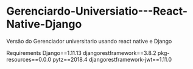 ﻿# Gerenciardo-Universiatio---React-Native-Django
Versão do Gerenciador universitario usando react native e Django

Requirements
Django==1.11.13
djangorestframework==3.8.2
pkg-resources==0.0.0
pytz==2018.4
djangorestframework-jwt==1.11.0
